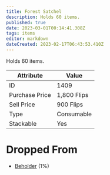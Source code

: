 ```yaml
---
title: Forest Satchel
description: Holds 60 items.
published: true
date: 2023-03-01T00:14:41.308Z
tags: items
editor: markdown
dateCreated: 2023-02-17T06:43:53.410Z
---
```


Holds 60 items.

|Attribute|Value|
|-|-|
|ID|1409|
|Purchase Price|1,800 Flips|
|Sell Price|900 Flips|
|Type|Consumable|
|Stackable|Yes|


# Dropped From
 * [Beholder](/monsters/beholder) (1%)
